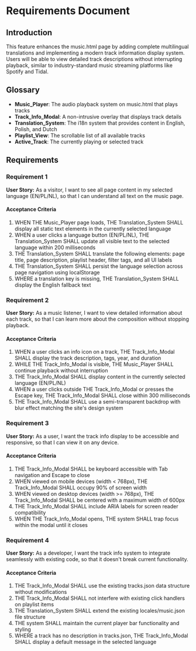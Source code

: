 # Requirements Document

## Introduction

This feature enhances the music.html page by adding complete multilingual translations and implementing a modern track information display system. Users will be able to view detailed track descriptions without interrupting playback, similar to industry-standard music streaming platforms like Spotify and Tidal.

## Glossary

- **Music_Player**: The audio playback system on music.html that plays tracks
- **Track_Info_Modal**: A non-intrusive overlay that displays track details
- **Translation_System**: The i18n system that provides content in English, Polish, and Dutch
- **Playlist_View**: The scrollable list of all available tracks
- **Active_Track**: The currently playing or selected track

## Requirements

### Requirement 1

**User Story:** As a visitor, I want to see all page content in my selected language (EN/PL/NL), so that I can understand all text on the music page.

#### Acceptance Criteria

1. WHEN THE Music_Player page loads, THE Translation_System SHALL display all static text elements in the currently selected language
2. WHEN a user clicks a language button (EN/PL/NL), THE Translation_System SHALL update all visible text to the selected language within 200 milliseconds
3. THE Translation_System SHALL translate the following elements: page title, page description, playlist header, filter tags, and all UI labels
4. THE Translation_System SHALL persist the language selection across page navigation using localStorage
5. WHERE a translation key is missing, THE Translation_System SHALL display the English fallback text

### Requirement 2

**User Story:** As a music listener, I want to view detailed information about each track, so that I can learn more about the composition without stopping playback.

#### Acceptance Criteria

1. WHEN a user clicks an info icon on a track, THE Track_Info_Modal SHALL display the track description, tags, year, and duration
2. WHILE THE Track_Info_Modal is visible, THE Music_Player SHALL continue playback without interruption
3. THE Track_Info_Modal SHALL display content in the currently selected language (EN/PL/NL)
4. WHEN a user clicks outside THE Track_Info_Modal or presses the Escape key, THE Track_Info_Modal SHALL close within 300 milliseconds
5. THE Track_Info_Modal SHALL use a semi-transparent backdrop with blur effect matching the site's design system

### Requirement 3

**User Story:** As a user, I want the track info display to be accessible and responsive, so that I can view it on any device.

#### Acceptance Criteria

1. THE Track_Info_Modal SHALL be keyboard accessible with Tab navigation and Escape to close
2. WHEN viewed on mobile devices (width < 768px), THE Track_Info_Modal SHALL occupy 90% of screen width
3. WHEN viewed on desktop devices (width >= 768px), THE Track_Info_Modal SHALL be centered with a maximum width of 600px
4. THE Track_Info_Modal SHALL include ARIA labels for screen reader compatibility
5. WHEN THE Track_Info_Modal opens, THE system SHALL trap focus within the modal until it closes

### Requirement 4

**User Story:** As a developer, I want the track info system to integrate seamlessly with existing code, so that it doesn't break current functionality.

#### Acceptance Criteria

1. THE Track_Info_Modal SHALL use the existing tracks.json data structure without modifications
2. THE Track_Info_Modal SHALL not interfere with existing click handlers on playlist items
3. THE Translation_System SHALL extend the existing locales/music.json file structure
4. THE system SHALL maintain the current player bar functionality and styling
5. WHERE a track has no description in tracks.json, THE Track_Info_Modal SHALL display a default message in the selected language
